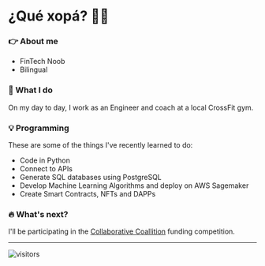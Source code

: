 # ¿Qué xopá? 👋🏻  

### 👉 About me

- FinTech Noob
- Bilingual

### 💼 What I do

On my day to day, I work as an Engineer and coach at a local CrossFit gym.

### 💡 Programming

These are some of the things I've recently learned to do:

- Code in Python
- Connect to APIs
- Generate SQL databases using PostgreSQL
- Develop Machine Learning Algorithms and deploy on AWS Sagemaker
- Create Smart Contracts, NFTs and DAPPs

### 🔥 What's next?

I'll be participating in the [Collaborative Coallition](https://www.research.fsu.edu/research-offices/ord/collaborative-collision/collaborative-incubator/) funding competition.

---

![visitors](https://visitor-badge.glitch.me/badge?page_id=marcelacastano.visitor-badge&left_color=blue&right_color=blue)
